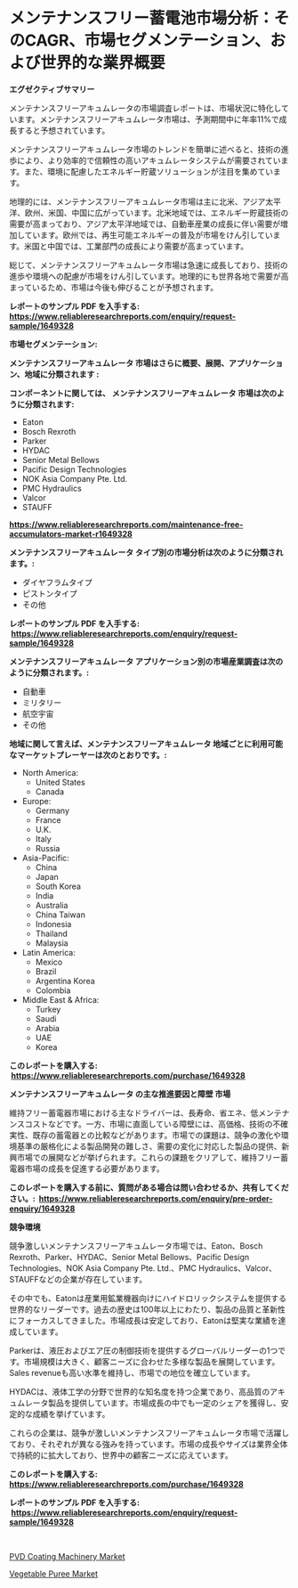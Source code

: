 <p><h1>メンテナンスフリー蓄電池市場分析：そのCAGR、市場セグメンテーション、および世界的な業界概要</h1></p><p><strong>エグゼクティブサマリー</strong></p>
<p><p>メンテナンスフリーアキュムレータの市場調査レポートは、市場状況に特化しています。メンテナンスフリーアキュムレータ市場は、予測期間中に年率11%で成長すると予想されています。</p><p>メンテナンスフリーアキュムレータ市場のトレンドを簡単に述べると、技術の進歩により、より効率的で信頼性の高いアキュムレータシステムが需要されています。また、環境に配慮したエネルギー貯蔵ソリューションが注目を集めています。</p><p>地理的には、メンテナンスフリーアキュムレータ市場は主に北米、アジア太平洋、欧州、米国、中国に広がっています。北米地域では、エネルギー貯蔵技術の需要が高まっており、アジア太平洋地域では、自動車産業の成長に伴い需要が増加しています。欧州では、再生可能エネルギーの普及が市場をけん引しています。米国と中国では、工業部門の成長により需要が高まっています。</p><p>総じて、メンテナンスフリーアキュムレータ市場は急速に成長しており、技術の進歩や環境への配慮が市場をけん引しています。地理的にも世界各地で需要が高まっているため、市場は今後も伸びることが予想されます。</p></p>
<p><strong>レポートのサンプル PDF を入手する: <a href="https://www.reliableresearchreports.com/enquiry/request-sample/1649328">https://www.reliableresearchreports.com/enquiry/request-sample/1649328</a></strong></p>
<p><strong>市場セグメンテーション:</strong></p>
<p><strong> メンテナンスフリーアキュムレータ 市場はさらに概要、展開、アプリケーション、地域に分類されます :</strong></p>
<p><strong>コンポーネントに関しては、 メンテナンスフリーアキュムレータ 市場は次のように分類されます: &nbsp;</strong></p>
<p><ul><li>Eaton</li><li>Bosch Rexroth</li><li>Parker</li><li>HYDAC</li><li>Senior Metal Bellows</li><li>Pacific Design Technologies</li><li>NOK Asia Company Pte. Ltd.</li><li>PMC Hydraulics</li><li>Valcor</li><li>STAUFF</li></ul></p>
<p><strong><a href="https://www.reliableresearchreports.com/maintenance-free-accumulators-market-r1649328">https://www.reliableresearchreports.com/maintenance-free-accumulators-market-r1649328</a></strong></p>
<p><strong> メンテナンスフリーアキュムレータ タイプ別の市場分析は次のように分類されます。:</strong></p>
<p><ul><li>ダイヤフラムタイプ</li><li>ピストンタイプ</li><li>その他</li></ul></p>
<p><strong>レポートのサンプル PDF を入手する: &nbsp;<a href="https://www.reliableresearchreports.com/enquiry/request-sample/1649328">https://www.reliableresearchreports.com/enquiry/request-sample/1649328</a></strong></p>
<p><strong> メンテナンスフリーアキュムレータ アプリケーション別の市場産業調査は次のように分類されます。:</strong></p>
<p><ul><li>自動車</li><li>ミリタリー</li><li>航空宇宙</li><li>その他</li></ul></p>
<p><strong>地域に関して言えば、メンテナンスフリーアキュムレータ 地域ごとに利用可能なマーケットプレーヤーは次のとおりです。:</strong></p>
<p><ul>
    <li>
        North America:
        <ul>
            <li>United States</li>
            <li>Canada</li>
        </ul>
    </li>
    <li>
        Europe:
        <ul>
            <li>Germany</li>
            <li>France</li>
            <li>U.K.</li>
            <li>Italy</li>
            <li>Russia</li>
        </ul>
    </li>
    <li>
        Asia-Pacific:
        <ul>
            <li>China</li>
            <li>Japan</li>
            <li>South Korea</li>
            <li>India</li>
            <li>Australia</li>
            <li>China Taiwan</li>
            <li>Indonesia</li>
            <li>Thailand</li>
            <li>Malaysia</li>
        </ul>
    </li>
    <li>
        Latin America:
        <ul>
            <li>Mexico</li>
            <li>Brazil</li>
            <li>Argentina Korea</li>
            <li>Colombia</li>
        </ul>
    </li>
    <li>
        Middle East & Africa:
        <ul>
            <li>Turkey</li>
            <li>Saudi</li>
            <li>Arabia</li>
            <li>UAE</li>
            <li>Korea</li>
        </ul>
    </li>
    </ul></p>
<p><strong>このレポートを購入する: &nbsp;<a href="https://www.reliableresearchreports.com/purchase/1649328">https://www.reliableresearchreports.com/purchase/1649328</a></strong></p>
<p><strong>メンテナンスフリーアキュムレータ の主な推進要因と障壁 市場</strong></p>
<p><p>維持フリー蓄電器市場における主なドライバーは、長寿命、省エネ、低メンテナンスコストなどです。一方、市場に直面している障壁には、高価格、技術の不確実性、既存の蓄電器との比較などがあります。市場での課題は、競争の激化や環境基準の厳格化による製品開発の難しさ、需要の変化に対応した製品の提供、新興市場での展開などが挙げられます。これらの課題をクリアして、維持フリー蓄電器市場の成長を促進する必要があります。</p></p>
<p><strong>このレポートを購入する前に、質問がある場合は問い合わせるか、共有してください。:&nbsp; <a href="https://www.reliableresearchreports.com/enquiry/pre-order-enquiry/1649328">https://www.reliableresearchreports.com/enquiry/pre-order-enquiry/1649328</a></strong></p>
<p><strong>競争環境</strong></p>
<p><p>競争激しいメンテナンスフリーアキュムレータ市場では、Eaton、Bosch Rexroth、Parker、HYDAC、Senior Metal Bellows、Pacific Design Technologies、NOK Asia Company Pte. Ltd.、PMC Hydraulics、Valcor、STAUFFなどの企業が存在しています。</p><p>その中でも、Eatonは産業用鉱業機器向けにハイドロリックシステムを提供する世界的なリーダーです。過去の歴史は100年以上にわたり、製品の品質と革新性にフォーカスしてきました。市場成長は安定しており、Eatonは堅実な業績を達成しています。</p><p>Parkerは、液圧およびエア圧の制御技術を提供するグローバルリーダーの1つです。市場規模は大きく、顧客ニーズに合わせた多様な製品を展開しています。Sales revenueも高い水準を維持し、市場での地位を確立しています。</p><p>HYDACは、液体工学の分野で世界的な知名度を持つ企業であり、高品質のアキュムレータ製品を提供しています。市場成長の中でも一定のシェアを獲得し、安定的な成績を挙げています。</p><p>これらの企業は、競争が激しいメンテナンスフリーアキュムレータ市場で活躍しており、それぞれが異なる強みを持っています。市場の成長やサイズは業界全体で持続的に拡大しており、世界中の顧客ニーズに応えています。</p></p>
<p><strong>このレポートを購入する: &nbsp; <a href="https://www.reliableresearchreports.com/purchase/1649328">https://www.reliableresearchreports.com/purchase/1649328</a></strong></p>
<p><strong>レポートのサンプル PDF を入手する: &nbsp;<a href="https://www.reliableresearchreports.com/enquiry/request-sample/1649328">https://www.reliableresearchreports.com/enquiry/request-sample/1649328</a></strong><strong></strong></p>
<p>&nbsp;</p>
<p><p><a href="https://github.com/kathiaseamanalvaradovlprc2h/Market-Research-Report-List-2/blob/main/pvd-coating-machinery-market.md">PVD Coating Machinery Market</a></p><p><a href="https://zircon-bluebell-299.notion.site/Analyzing-Vegetable-Puree-Market-Global-Industry-Perspective-and-Forecast-2024-to-2031-89c3303896704359bcbc933c767e8195">Vegetable Puree Market</a></p></p>